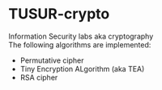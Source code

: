 # TUSUR-crypto
Information Security labs aka cryptography
<br/>
The following algorithms are implemented:
 - Permutative cipher
 - Tiny Encryption ALgorithm (aka TEA)
 - RSA cipher
